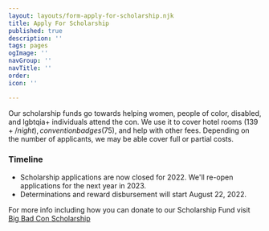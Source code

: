 ```yaml
---
layout: layouts/form-apply-for-scholarship.njk
title: Apply For Scholarship
published: true
description: ''
tags: pages
ogImage: ''
navGroup: ''
navTitle: ''
order: 
icon: ''

---
```

Our scholarship funds go towards helping women, people of color, disabled, and lgbtqia+ individuals attend the con. We use it to cover hotel rooms ($139+/night), convention badges ($75), and help with other fees. Depending on the number of applicants, we may be able cover full or partial costs.

### Timeline

* Scholarship applications are now closed for 2022. We'll re-open applications for the next year in 2023.
* Determinations and reward disbursement will start August 22, 2022.

For more info including how you can donate to our Scholarship Fund visit [Big Bad Con Scholarship](/big-bad-con-scholarship)
